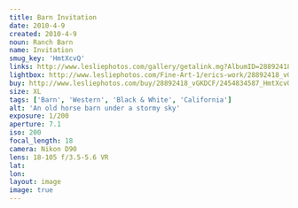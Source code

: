 ```yaml
---
title: Barn Invitation
date: 2010-4-9
created: 2010-4-9
noun: Ranch Barn
name: Invitation
smug_key: 'HmtXcvQ'
links: http://www.lesliephotos.com/gallery/getalink.mg?AlbumID=28892418&AlbumKey=vGKDCF&ImageID=2454834587&ImageKey=HmtXcvQ&how=forum&Page=1
lightbox: http://www.lesliephotos.com/Fine-Art-1/erics-work/28892418_vGKDCF#!i=2454834587&k=HmtXcvQ&lb=1&s=A
buy: http://www.lesliephotos.com/buy/28892418_vGKDCF/2454834587_HmtXcvQ/
size: XL
tags: ['Barn', 'Western', 'Black & White', 'California']
alt: 'An old horse barn under a stormy sky'
exposure: 1/200
aperture: 7.1
iso: 200
focal_length: 18
camera: Nikon D90
lens: 18-105 f/3.5-5.6 VR
lat: 
lon: 
layout: image
image: true
---
```

